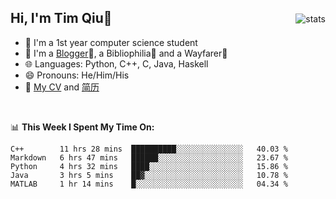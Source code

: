 <p>
<img src="https://github-readme-stats.vercel.app/api?username=qyxtim&show_icons=true" alt="stats" align="right" style="padding-top:20px"/>
</p>

## Hi, I'm Tim Qiu👋

- 🔭 I'm a 1st year computer science student
- 🌱 I'm a [Blogger](https://blog.blinkstar.cn)📝, a Bibliophilia📕 and a Wayfarer🚶
- 🌐 Languages: Python, C++, C, Java, Haskell
- 😄 Pronouns: He/Him/His
- 📄 [My CV](./cv.pdf) and [简历](./cv-ch.pdf)

<br>

📊 **This Week I Spent My Time On:**
<!--START_SECTION:waka-->
```text
C++        11 hrs 28 mins  ██████████░░░░░░░░░░░░░░░   40.03 % 
Markdown   6 hrs 47 mins   ██████░░░░░░░░░░░░░░░░░░░   23.67 % 
Python     4 hrs 32 mins   ████░░░░░░░░░░░░░░░░░░░░░   15.86 % 
Java       3 hrs 5 mins    ██▓░░░░░░░░░░░░░░░░░░░░░░   10.78 % 
MATLAB     1 hr 14 mins    █░░░░░░░░░░░░░░░░░░░░░░░░   04.34 % 
```
<!--END_SECTION:waka-->
